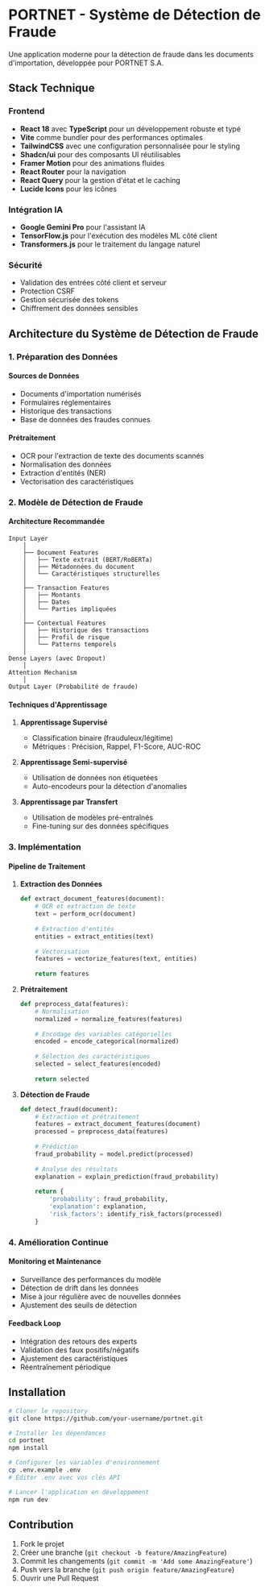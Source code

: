 # PORTNET - Système de Détection de Fraude

Une application moderne pour la détection de fraude dans les documents d'importation, développée pour PORTNET S.A.

## Stack Technique

### Frontend
- **React 18** avec **TypeScript** pour un développement robuste et typé
- **Vite** comme bundler pour des performances optimales
- **TailwindCSS** avec une configuration personnalisée pour le styling
- **Shadcn/ui** pour des composants UI réutilisables
- **Framer Motion** pour des animations fluides
- **React Router** pour la navigation
- **React Query** pour la gestion d'état et le caching
- **Lucide Icons** pour les icônes

### Intégration IA
- **Google Gemini Pro** pour l'assistant IA
- **TensorFlow.js** pour l'exécution des modèles ML côté client
- **Transformers.js** pour le traitement du langage naturel

### Sécurité
- Validation des entrées côté client et serveur
- Protection CSRF
- Gestion sécurisée des tokens
- Chiffrement des données sensibles

## Architecture du Système de Détection de Fraude

### 1. Préparation des Données

#### Sources de Données
- Documents d'importation numérisés
- Formulaires réglementaires
- Historique des transactions
- Base de données des fraudes connues

#### Prétraitement
- OCR pour l'extraction de texte des documents scannés
- Normalisation des données
- Extraction d'entités (NER)
- Vectorisation des caractéristiques

### 2. Modèle de Détection de Fraude

#### Architecture Recommandée
```
Input Layer
    │
    ├── Document Features
    │   ├── Texte extrait (BERT/RoBERTa)
    │   ├── Métadonnées du document
    │   └── Caractéristiques structurelles
    │
    ├── Transaction Features
    │   ├── Montants
    │   ├── Dates
    │   └── Parties impliquées
    │
    ├── Contextual Features
    │   ├── Historique des transactions
    │   ├── Profil de risque
    │   └── Patterns temporels
    │
Dense Layers (avec Dropout)
    │
Attention Mechanism
    │
Output Layer (Probabilité de fraude)
```

#### Techniques d'Apprentissage
1. **Apprentissage Supervisé**
   - Classification binaire (frauduleux/légitime)
   - Métriques : Précision, Rappel, F1-Score, AUC-ROC

2. **Apprentissage Semi-supervisé**
   - Utilisation de données non étiquetées
   - Auto-encodeurs pour la détection d'anomalies

3. **Apprentissage par Transfert**
   - Utilisation de modèles pré-entraînés
   - Fine-tuning sur des données spécifiques

### 3. Implémentation

#### Pipeline de Traitement
1. **Extraction des Données**
   ```python
   def extract_document_features(document):
       # OCR et extraction de texte
       text = perform_ocr(document)
       
       # Extraction d'entités
       entities = extract_entities(text)
       
       # Vectorisation
       features = vectorize_features(text, entities)
       
       return features
   ```

2. **Prétraitement**
   ```python
   def preprocess_data(features):
       # Normalisation
       normalized = normalize_features(features)
       
       # Encodage des variables catégorielles
       encoded = encode_categorical(normalized)
       
       # Sélection des caractéristiques
       selected = select_features(encoded)
       
       return selected
   ```

3. **Détection de Fraude**
   ```python
   def detect_fraud(document):
       # Extraction et prétraitement
       features = extract_document_features(document)
       processed = preprocess_data(features)
       
       # Prédiction
       fraud_probability = model.predict(processed)
       
       # Analyse des résultats
       explanation = explain_prediction(fraud_probability)
       
       return {
           'probability': fraud_probability,
           'explanation': explanation,
           'risk_factors': identify_risk_factors(processed)
       }
   ```

### 4. Amélioration Continue

#### Monitoring et Maintenance
- Surveillance des performances du modèle
- Détection de drift dans les données
- Mise à jour régulière avec de nouvelles données
- Ajustement des seuils de détection

#### Feedback Loop
- Intégration des retours des experts
- Validation des faux positifs/négatifs
- Ajustement des caractéristiques
- Réentraînement périodique

## Installation

```bash
# Cloner le repository
git clone https://github.com/your-username/portnet.git

# Installer les dépendances
cd portnet
npm install

# Configurer les variables d'environnement
cp .env.example .env
# Éditer .env avec vos clés API

# Lancer l'application en développement
npm run dev
```

## Contribution

1. Fork le projet
2. Créer une branche (`git checkout -b feature/AmazingFeature`)
3. Commit les changements (`git commit -m 'Add some AmazingFeature'`)
4. Push vers la branche (`git push origin feature/AmazingFeature`)
5. Ouvrir une Pull Request
